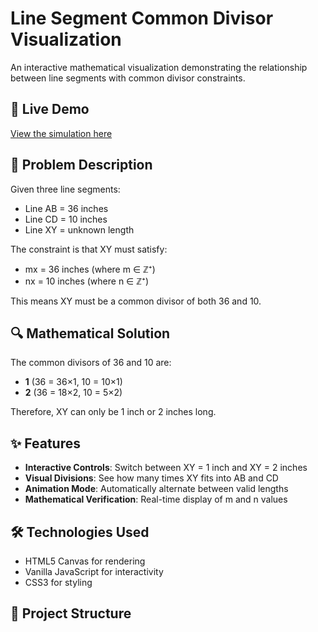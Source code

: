 # Line Segment Common Divisor Visualization

An interactive mathematical visualization demonstrating the relationship between line segments with common divisor constraints.

## 🎯 Live Demo
[View the simulation here](https://your-username.github.io/line-segment-simulation/)

## 📐 Problem Description
Given three line segments:
- Line AB = 36 inches
- Line CD = 10 inches  
- Line XY = unknown length

The constraint is that XY must satisfy:
- mx = 36 inches (where m ∈ ℤ⁺)
- nx = 10 inches (where n ∈ ℤ⁺)

This means XY must be a common divisor of both 36 and 10.

## 🔍 Mathematical Solution
The common divisors of 36 and 10 are:
- **1** (36 = 36×1, 10 = 10×1)
- **2** (36 = 18×2, 10 = 5×2)

Therefore, XY can only be 1 inch or 2 inches long.

## ✨ Features
- **Interactive Controls**: Switch between XY = 1 inch and XY = 2 inches
- **Visual Divisions**: See how many times XY fits into AB and CD
- **Animation Mode**: Automatically alternate between valid lengths
- **Mathematical Verification**: Real-time display of m and n values

## 🛠️ Technologies Used
- HTML5 Canvas for rendering
- Vanilla JavaScript for interactivity
- CSS3 for styling

## 📂 Project Structure

